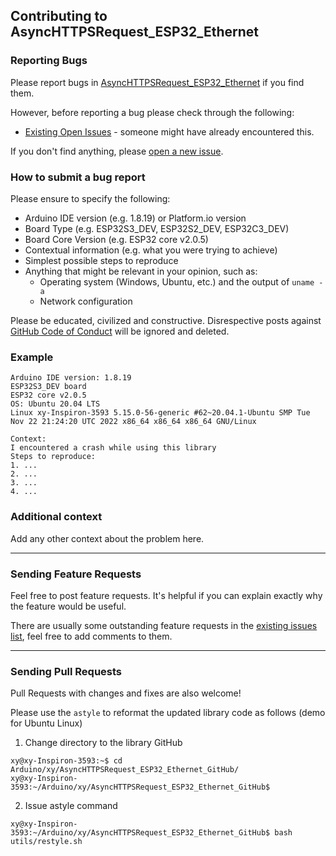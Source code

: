 ## Contributing to AsyncHTTPSRequest_ESP32_Ethernet

### Reporting Bugs

Please report bugs in [AsyncHTTPSRequest_ESP32_Ethernet](https://github.com/khoih-prog/AsyncHTTPSRequest_ESP32_Ethernet/issues/new) if you find them.

However, before reporting a bug please check through the following:

* [Existing Open Issues](https://github.com/khoih-prog/AsyncHTTPSRequest_ESP32_Ethernet/issues) - someone might have already encountered this.

If you don't find anything, please [open a new issue](https://github.com/khoih-prog/AsyncHTTPSRequest_ESP32_Ethernet/issues/new).

### How to submit a bug report

Please ensure to specify the following:

* Arduino IDE version (e.g. 1.8.19) or Platform.io version
* Board Type (e.g. ESP32S3_DEV, ESP32S2_DEV, ESP32C3_DEV)
* Board Core Version (e.g. ESP32 core v2.0.5)
* Contextual information (e.g. what you were trying to achieve)
* Simplest possible steps to reproduce
* Anything that might be relevant in your opinion, such as:
  * Operating system (Windows, Ubuntu, etc.) and the output of `uname -a`
  * Network configuration


Please be educated, civilized and constructive. Disrespective posts against [GitHub Code of Conduct](https://docs.github.com/en/site-policy/github-terms/github-event-code-of-conduct) will be ignored and deleted.


### Example

```
Arduino IDE version: 1.8.19
ESP32S3_DEV board
ESP32 core v2.0.5
OS: Ubuntu 20.04 LTS
Linux xy-Inspiron-3593 5.15.0-56-generic #62~20.04.1-Ubuntu SMP Tue Nov 22 21:24:20 UTC 2022 x86_64 x86_64 x86_64 GNU/Linux

Context:
I encountered a crash while using this library
Steps to reproduce:
1. ...
2. ...
3. ...
4. ...
```

### Additional context

Add any other context about the problem here.

---

### Sending Feature Requests

Feel free to post feature requests. It's helpful if you can explain exactly why the feature would be useful.

There are usually some outstanding feature requests in the [existing issues list](https://github.com/khoih-prog/AsyncHTTPSRequest_ESP32_Ethernet/issues?q=is%3Aopen+is%3Aissue+label%3Aenhancement), feel free to add comments to them.

---

### Sending Pull Requests

Pull Requests with changes and fixes are also welcome!

Please use the `astyle` to reformat the updated library code as follows (demo for Ubuntu Linux)

1. Change directory to the library GitHub

```
xy@xy-Inspiron-3593:~$ cd Arduino/xy/AsyncHTTPSRequest_ESP32_Ethernet_GitHub/
xy@xy-Inspiron-3593:~/Arduino/xy/AsyncHTTPSRequest_ESP32_Ethernet_GitHub$
```

2. Issue astyle command

```
xy@xy-Inspiron-3593:~/Arduino/xy/AsyncHTTPSRequest_ESP32_Ethernet_GitHub$ bash utils/restyle.sh
```



